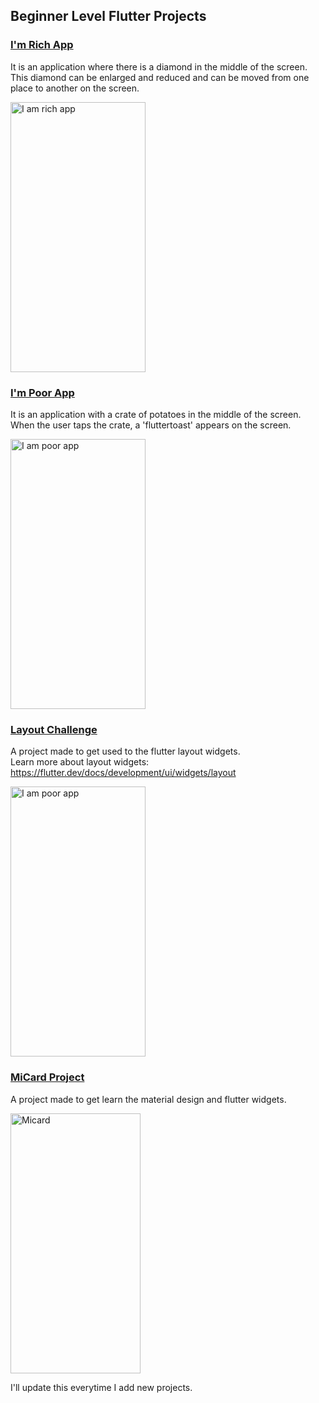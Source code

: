 ## Beginner Level Flutter Projects

<a href="https://github.com/ugurcan-sevinc/i-am-rich-app"><h3>I'm Rich App </h3></a>
It is an application where there is a diamond in the middle of the screen. This diamond can be enlarged and reduced and can be moved from one place to another on the screen.

<img src="https://user-images.githubusercontent.com/69902076/132989074-defd7859-0701-4de9-998c-fb806203768f.gif" alt="I am rich app" width=216 height=432>

<a href="https://github.com/ugurcan-sevinc/i-am-poor-app"><h3>I'm Poor App</h3></a>
It is an application with a crate of potatoes in the middle of the screen. When the user taps the crate, a 'fluttertoast' appears on the screen.

<img src="https://user-images.githubusercontent.com/69902076/132989361-1730a8ac-3786-44fe-a2c8-eaf979cac6d5.gif" alt="I am poor app" width=216 height=432>

<a href="https://github.com/ugurcan-sevinc/layout-challenge"><h3>Layout Challenge</h3></a>
A project made to get used to the flutter layout widgets. </br>
Learn more about layout widgets: https://flutter.dev/docs/development/ui/widgets/layout

<img src="https://user-images.githubusercontent.com/69902076/132989663-87d6f846-34e7-4518-bd98-89b42ee3f528.png" alt="I am poor app" width=216 height=432>

<a href="https://github.com/ugurcan-sevinc/mi_card"><h3>MiCard Project</h3></a>

A project made to get learn the material design and flutter widgets. </br>

<img src="https://user-images.githubusercontent.com/69902076/133498898-7b528db4-8d99-4c3b-aad8-00f75dd0e0e4.png" alt="Micard" width="208" height="416">

I'll update this everytime I add new projects.

